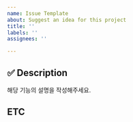 ```yaml
---
name: Issue Template
about: Suggest an idea for this project
title: ''
labels: ''
assignees: ''

---
```


## ✅ Description
해당 기능의 설명을 작성해주세요.


## ETC
